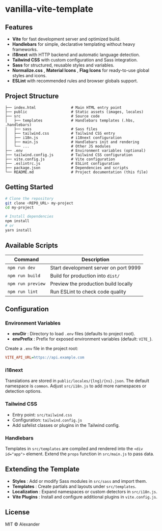 # vanilla-vite-template

## Features

- **Vite** for fast development server and optimized build.
- **Handlebars** for simple, declarative templating without heavy frameworks.
- **i18next** with HTTP backend and automatic language detection.
- **Tailwind CSS** with custom configuration and Sass integration.
- **Sass** for structured, reusable styles and variables.
- **Normalize.css** , **Material Icons** , **Flag Icons** for ready-to-use global styles and icons.
- **ESLint** with recommended rules and browser globals support.

## Project Structure

```
├── index.html                # Main HTML entry point
├── public                    # Static assets (images, locales)
├── src                       # Source code
│   ├── templates             # Handlebars templates (.hbs, .handlebars)
│   ├── sass                  # Sass files
│   ├── tailwind.css          # Tailwind CSS entry
│   ├── i18n.js               # i18next configuration
│   ├── main.js               # Handlebars init and rendering
│   └── ...                   # Other JS modules
├── .env                      # Environment variables (optional)
├── tailwind.config.js        # Tailwind CSS configuration
├── vite.config.js            # Vite configuration
├── .eslintrc.js              # ESLint configuration
├── package.json              # Dependencies and scripts
└── README.md                 # Project documentation (this file)
```

## Getting Started

```bash
# Clone the repository
git clone <REPO_URL> my-project
cd my-project

# Install dependencies
npm install
# or
yarn install
```

## Available Scripts

| Command           | Description                           |
| ----------------- | ------------------------------------- |
| `npm run dev`     | Start development server on port 9999 |
| `npm run build`   | Build for production into `dist/`     |
| `npm run preview` | Preview the production build locally  |
| `npm run lint`    | Run ESLint to check code quality      |

## Configuration

### Environment Variables

- **envDir** : Directory to load `.env` files (defaults to project root).
- **envPrefix** : Prefix for exposed environment variables (default: `VITE_`).

Create a `.env` file in the project root:

```ini
VITE_API_URL=https://api.example.com
```

### i18next

Translations are stored in `public/locales/{lng}/{ns}.json`. The default namespace is `common`. Adjust `src/i18n.js` to add more namespaces or detection options.

### Tailwind CSS

- Entry point: `src/tailwind.css`
- Configuration: `tailwind.config.js`
- Add safelist classes or plugins in the Tailwind config.

### Handlebars

Templates in `src/templates` are compiled and rendered into the `<div id="app">` element. Extend the `props` function in `src/main.js` to pass data.

## Extending the Template

- **Styles** : Add or modify Sass modules in `src/sass` and import them.
- **Templates** : Create partials and layouts under `src/templates`.
- **Localization** : Expand namespaces or custom detectors in `src/i18n.js`.
- **Vite Plugins** : Install and configure additional plugins in `vite.config.js`.

## License

MIT © Alexander
